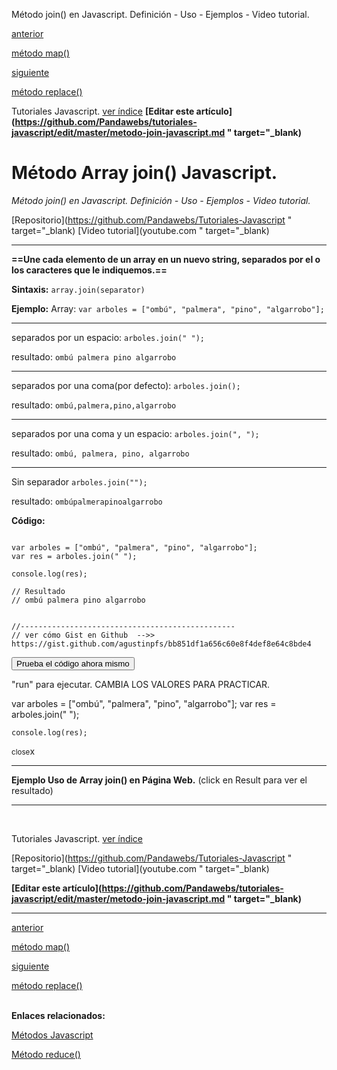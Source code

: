 <span class="hidden-excerpt">Método join() en Javascript. Definición - Uso - Ejemplos - Video tutorial.</span>

<div class="post-content_next">
  <a href="http://localhost:2368/metodo-map-javascript/">
    <div class="post-content_next-left">
      <p>anterior</p>
      <span>método map()</span>
  </div>
  <a href="http://localhost:2368/metodo-replace-javascript/">
    <div class="post-content_next-right">
      <p>siguiente</p>
      <span>método replace()</span>
    </div>
  </a>
</div>

<span class="link-to-index-git">Tutoriales Javascript. [ ver índice](http://localhost:2368/tutoriales-javascript/)</span>
<strong class="link-to-github">[Editar este artículo](https://github.com/Pandawebs/tutoriales-javascript/edit/master/metodo-join-javascript.md " target="_blank)</strong>

# Método Array join() Javascript.

*Método join() en Javascript. Definición - Uso - Ejemplos - Video tutorial.*

<span class="links-external">[Repositorio](https://github.com/Pandawebs/Tutoriales-Javascript " target="_blank) [Video tutorial](youtube.com " target="_blank)</span>

<hr>

__==Une cada elemento de un array en un nuevo string, separados por el o los caracteres que le indiquemos.==__

**Sintaxis:**
`array.join(separator)`

**Ejemplo:**
Array:
`var arboles = ["ombú", "palmera", "pino", "algarrobo"];`
<hr>

separados por un espacio:
`arboles.join(" ");`

resultado:
`ombú palmera pino algarrobo`
<hr>

separados por una coma(por defecto):
`arboles.join();`

resultado:
`ombú,palmera,pino,algarrobo`
<hr>

separados por una coma y un espacio:
`arboles.join(", ");`

resultado:
`ombú, palmera, pino, algarrobo`
<hr>

Sin separador
`arboles.join("");`

resultado:
`ombúpalmerapinoalgarrobo`

**Código:**

<!-- start code snippet: -->

<pre data-start="0"><code class="line-numbers language-javascript">
var arboles = ["ombú", "palmera", "pino", "algarrobo"];
var res = arboles.join(" ");

console.log(res);

// Resultado
// ombú palmera pino algarrobo


//------------------------------------------------
// ver cómo Gist en Github  -->> https://gist.github.com/agustinpfs/bb851df1a656c60e8f4def8e64c8bde4
</code></pre>

<!-- end code snippet: -->

<button class="post-content_button-console">Prueba el código ahora mismo</button>

<div class="post-content_console">

<p>"run" para ejecutar. <span class="post-content_console-mark">CAMBIA LOS VALORES PARA PRACTICAR.</span></p>
    
<div id="my-ele" >
  <script src="https://embed.tonicdev.com" data-element-id="my-ele" ></script>       
    var arboles = ["ombú", "palmera", "pino", "algarrobo"];
    var res = arboles.join(" ");

    console.log(res);
</div>

<span class="post-content_buttonx-console"><small>close</small>x</span>
</div>

<hr>

**Ejemplo Uso de Array join() en Página Web.**
(click en Result para ver el resultado)

<div class="Post-jsfiddle">
  <script async src="https://jsfiddle.net/Pandawebs/n1dt1d27/embed/html,result/">
  </script>
</div>

<hr>

<!-- [*Lista de métodos nativos*](#) -->

<br>

<span class="link-to-index-git">Tutoriales Javascript. [ ver índice](http://localhost:2368/tutoriales-javascript/)</span>

<span class="links-external">[Repositorio](https://github.com/Pandawebs/Tutoriales-Javascript " target="_blank) [Video tutorial](youtube.com " target="_blank)</span>

<strong class="link-to-github">[Editar este artículo](https://github.com/Pandawebs/tutoriales-javascript/edit/master/metodo-join-javascript.md " target="_blank)</strong>

<hr>

<div class="post-content_next">
  <a href="http://localhost:2368/metodo-map-javascript/">
    <div class="post-content_next-left">
      <p>anterior</p>
      <span>método map()</span>
  </div>
  <a href="http://localhost:2368/metodo-replace-javascript/">
    <div class="post-content_next-right">
      <p>siguiente</p>
      <span>método replace()</span>
    </div>
  </a>
</div>

<br>

**Enlaces relacionados:**

[Métodos Javascript](http://localhost:2368/metodos-javascript/)

[Método reduce()](http://localhost:2368/metodo-split-javascript/)

